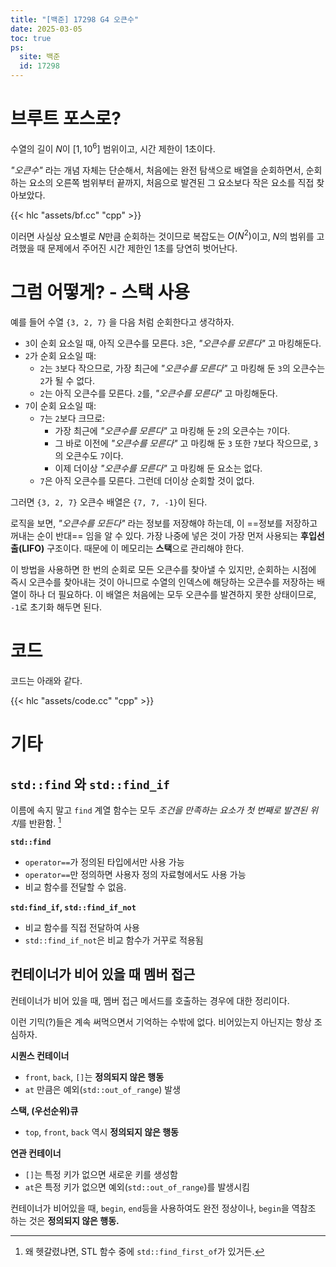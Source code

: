 ```yaml
---
title: "[백준] 17298 G4 오큰수"
date: 2025-03-05
toc: true
ps:
  site: 백준
  id: 17298
---
```


<!-- 

60분, 못 풀었음

-->

# 브루트 포스로?

수열의 길이 $N$이 $[1, 10^6]$ 범위이고, 시간 제한이 1초이다.

*"오큰수"* 라는 개념 자체는 단순해서, 처음에는 완전 탐색으로 배열을 순회하면서, 순회하는 요소의 오른쪽 범위부터 끝까지, 처음으로 발견된 그 요소보다 작은 요소를 직접 찾아보았다.

{{< hlc "assets/bf.cc" "cpp" >}}

이러면 사실상 요소별로 $N$만큼 순회하는 것이므로 복잡도는 $O(N^2)$이고, $N$의 범위를 고려했을 때 문제에서 주어진 시간 제한인 1초를 당연히 벗어난다.

# 그럼 어떻게? - 스택 사용

예를 들어 수열 `{3, 2, 7}` 을 다음 처럼 순회한다고 생각하자.

* `3`이 순회 요소일 때, 아직 오큰수를 모른다. `3`은, *"오큰수를 모른다"* 고 마킹해둔다.
* `2`가 순회 요소일 때:
  * `2`는 `3`보다 작으므로, 가장 최근에 *"오큰수를 모른다"* 고 마킹해 둔 `3`의 오큰수는 `2`가 될 수 없다.
  * `2`는 아직 오큰수를 모른다. `2`를, *"오큰수를 모른다"* 고 마킹해둔다.
* `7`이 순회 요소일 때:
  * `7`는 `2`보다 크므로: 
    * 가장 최근에 *"오큰수를 모른다"* 고 마킹해 둔 `2`의 오큰수는 `7`이다.
    * 그 바로 이전에 *"오큰수를 모른다"* 고 마킹해 둔 `3` 또한 `7`보다 작으므로, `3`의 오큰수도 `7`이다.
    * 이제 더이상 *"오큰수를 모른다"* 고 마킹해 둔 요소는 없다.
  * `7`은 아직 오큰수를 모른다. 그런데 더이상 순회할 것이 없다.

그러면 `{3, 2, 7}` 오큰수 배열은 `{7, 7, -1}`이 된다.

로직을 보면, *"오큰수를 모든다"* 라는 정보를 저장해야 하는데, 이 ==정보를 저장하고 꺼내는 순이 반대== 임을 알 수 있다. 가장 나중에 넣은 것이 가장 먼저 사용되는 **후입선출(LIFO)** 구조이다. 때문에 이 메모리는 **스택**으로 관리해야 한다.

이 방법을 사용하면 한 번의 순회로 모든 오큰수를 찾아낼 수 있지만, 순회하는 시점에 즉시 오큰수를 찾아내는 것이 아니므로 수열의 인덱스에 해당하는 오큰수를 저장하는 배열이 하나 더 필요하다. 이 배열은 처음에는 모두 오큰수를 발견하지 못한 상태이므로, `-1`로 초기화 해두면 된다.

# 코드

코드는 아래와 같다.

{{< hlc "assets/code.cc" "cpp" >}}

# 기타

## `std::find` 와 `std::find_if`

이름에 속지 말고 `find` 계열 함수는 모두 *조건을 만족하는 요소가 첫 번째로 발견된 위치*를 반환함. [^1] 

[^1]: 왜 헷갈렸냐면, STL 함수 중에 `std::find_first_of`가 있거든.

**`std::find`**

* `operator==`가 정의된 타입에서만 사용 가능
* `operator==`만 정의하면 사용자 정의 자료형에서도 사용 가능
* 비교 함수를 전달할 수 없음.

**`std:find_if`, `std::find_if_not`**

* 비교 함수를 직접 전달하여 사용
* `std::find_if_not`은 비교 함수가 거꾸로 적용됨

## 컨테이너가 비어 있을 때 멤버 접근

컨테이너가 비어 있을 때, 멤버 접근 메서드를 호출하는 경우에 대한 정리이다.

이런 기믹(?)들은 계속 써먹으면서 기억하는 수밖에 없다. 
비어있는지 아닌지는 항상 조심하자.

**시퀀스 컨테이너**

* `front`, `back`, `[]`는 **정의되지 않은 행동**
* `at` 만큼은 예외(`std::out_of_range`) 발생

**스택, (우선순위)큐**

* `top`, `front`, `back` 역시 **정의되지 않은 행동**

**연관 컨테이너**

* `[]`는 특정 키가 없으면 새로운 키를 생성함
* `at`은 특정 키가 없으면 예외(`std::out_of_range`)를 발생시킴

컨테이너가 비어있을 때, `begin`, `end`등을 사용하여도 완전 정상이나, `begin`을 역참조 하는 것은 **정의되지 않은 행동.**
